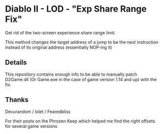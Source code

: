 # Diablo II - LOD - "Exp Share Range Fix"
Get rid of the two-screen experience share range limit.

This method changes the target address of a jump to be the next instruction instead of its original address (essentially NOP-ing it)

## Details
This repository contains enough info to be able to manually patch D2Game.dll (Or Game.exe in the case of game version 1.14 and up) with the fix.

## Thanks
Devurandom  /  lolet  /  Fearedbliss

For their posts on the Phrozen Keep which helped me find the right offsets for several game versions
